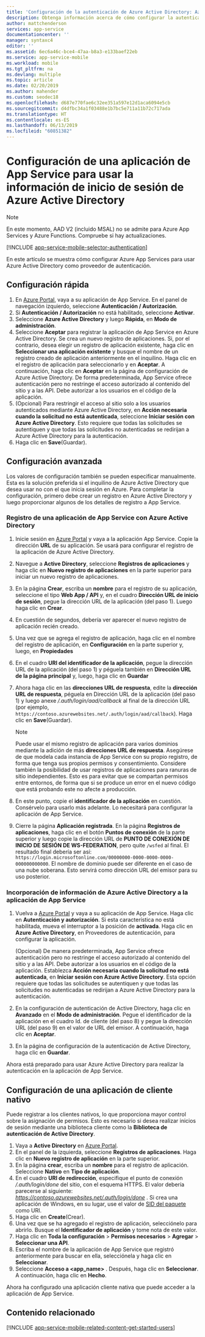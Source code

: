 ```yaml
---
title: 'Configuración de la autenticación de Azure Active Directory: Azure App Service'
description: Obtenga información acerca de cómo configurar la autenticación de Azure Active Directory para la aplicación de Servicios de aplicaciones
author: mattchenderson
services: app-service
documentationcenter: ''
manager: syntaxc4
editor: ''
ms.assetid: 6ec6a46c-bce4-47aa-b8a3-e133baef22eb
ms.service: app-service-mobile
ms.workload: mobile
ms.tgt_pltfrm: na
ms.devlang: multiple
ms.topic: article
ms.date: 02/20/2019
ms.author: mahender
ms.custom: seodec18
ms.openlocfilehash: d687e770fae6c32ee351a597e12d1aca6094e5cb
ms.sourcegitcommit: d4dfbc34a1f03488e1b7bc5e711a11b72c717ada
ms.translationtype: HT
ms.contentlocale: es-ES
ms.lasthandoff: 06/13/2019
ms.locfileid: "60851382"
---
```

# <a name="configure-your-app-service-app-to-use-azure-active-directory-sign-in"></a>Configuración de una aplicación de App Service para usar la información de inicio de sesión de Azure Active Directory

> [!NOTE]
> En este momento, AAD V2 (incluido MSAL) no se admite para Azure App Services y Azure Functions. Compruebe si hay actualizaciones.
>

[!INCLUDE [app-service-mobile-selector-authentication](../../includes/app-service-mobile-selector-authentication.md)]

En este artículo se muestra cómo configurar Azure App Services para usar Azure Active Directory como proveedor de autenticación.

## <a name="express"> </a>Configuración rápida

1. En [Azure Portal], vaya a su aplicación de App Service. En el panel de navegación izquierdo, seleccione **Autenticación / Autorización**.
2. Si **Autenticación / Autorización** no está habilitado, seleccione **Activar**.
3. Seleccione **Azure Active Directory** y luego **Rápida**, en **Modo de administración**.
4. Seleccione **Aceptar** para registrar la aplicación de App Service en Azure Active Directory. Se crea un nuevo registro de aplicaciones. Si, por el contrario, desea elegir un registro de aplicación existente, haga clic en **Seleccionar una aplicación existente** y busque el nombre de un registro creado de aplicación anteriormente en el inquilino.
   Haga clic en el registro de aplicación para seleccionarlo y en **Aceptar**. A continuación, haga clic en **Aceptar** en la página de configuración de Azure Active Directory.
   De forma predeterminada, App Service ofrece autenticación pero no restringe el acceso autorizado al contenido del sitio y a las API. Debe autorizar a los usuarios en el código de la aplicación.
5. (Opcional) Para restringir el acceso al sitio solo a los usuarios autenticados mediante Azure Active Directory, en **Acción necesaria cuando la solicitud no está autenticada**, seleccione **Iniciar sesión con Azure Active Directory**. Esto requiere que todas las solicitudes se autentiquen y que todas las solicitudes no autenticadas se redirijan a Azure Active Directory para la autenticación.
6. Haga clic en **Save**(Guardar).

## <a name="advanced"> </a>Configuración avanzada

Los valores de configuración también se pueden especificar manualmente. Esta es la solución preferida si el inquilino de Azure Active Directory que desea usar no con el que inicia sesión en Azure. Para completar la configuración, primero debe crear un registro en Azure Active Directory y luego proporcionar algunos de los detalles de registro a App Service.

### <a name="register"> </a>Registro de una aplicación de App Service con Azure Active Directory

1. Inicie sesión en [Azure Portal] y vaya a la aplicación App Service. Copie la dirección **URL** de su aplicación. Se usará para configurar el registro de la aplicación de Azure Active Directory.
2. Navegue a **Active Directory**, seleccione **Registros de aplicaciones** y haga clic en **Nuevo registro de aplicaciones** en la parte superior para iniciar un nuevo registro de aplicaciones. 
3. En la página **Crear**, escriba un **nombre** para el registro de su aplicación, seleccione el tipo **Web App / API** y, en el cuadro **Dirección URL de inicio de sesión**, pegue la dirección URL de la aplicación (del paso 1). Luego haga clic en **Crear**.
4. En cuestión de segundos, debería ver aparecer el nuevo registro de aplicación recién creado.
5. Una vez que se agrega el registro de aplicación, haga clic en el nombre del registro de aplicación, en **Configuración** en la parte superior y, luego, en **Propiedades** 
6. En el cuadro **URI del identificador de la aplicación**, pegue la dirección URL de la aplicación (del paso 1) y péguela también en **Dirección URL de la página principal** y, luego, haga clic en **Guardar**
7. Ahora haga clic en las **direcciones URL de respuesta**, edite la **dirección URL de respuesta**, péguela en Dirección URL de la aplicación (del paso 1) y luego anexe */.auth/login/aad/callback* al final de la dirección URL (por ejemplo, `https://contoso.azurewebsites.net/.auth/login/aad/callback`). Haga clic en **Save**(Guardar).

   > [!NOTE]
   > Puede usar el mismo registro de aplicación para varios dominios mediante la adición de más **direcciones URL de respuesta**. Asegúrese de que modela cada instancia de App Service con su propio registro, de forma que tenga sus propios permisos y consentimiento. Considere también la posibilidad de usar registros de aplicaciones para ranuras de sitio independientes. Esto es para evitar que se compartan permisos entre entornos, de forma que si se produce un error en el nuevo código que está probando este no afecte a producción.
    
8. En este punto, copie el **identificador de la aplicación** en cuestión. Consérvelo para usarlo más adelante. Lo necesitará para configurar la aplicación de App Service.
9. Cierre la página **Aplicación registrada**. En la página **Registros de aplicaciones**, haga clic en el botón **Puntos de conexión** de la parte superior y luego copie la dirección URL de **PUNTO DE CONEXIÓN DE INICIO DE SESIÓN DE WS-FEDERATION**, pero quite `/wsfed` al final. El resultado final debería ser así: `https://login.microsoftonline.com/00000000-0000-0000-0000-000000000000`. El nombre de dominio puede ser diferente en el caso de una nube soberana. Esto servirá como dirección URL del emisor para su uso posterior.

### <a name="secrets"> </a>Incorporación de información de Azure Active Directory a la aplicación de App Service

1. Vuelva a [Azure Portal] y vaya a su aplicación de App Service. Haga clic en **Autenticación y autorización**. Si esta característica no está habilitada, mueva el interruptor a la posición de **activada**. Haga clic en **Azure Active Directory**, en Proveedores de autenticación, para configurar la aplicación.

    (Opcional) De manera predeterminada, App Service ofrece autenticación pero no restringe el acceso autorizado al contenido del sitio y a las API. Debe autorizar a los usuarios en el código de la aplicación. Establezca **Acción necesaria cuando la solicitud no está autenticada**, en **Iniciar sesión con Azure Active Directory**. Esta opción requiere que todas las solicitudes se autentiquen y que todas las solicitudes no autenticadas se redirijan a Azure Active Directory para la autenticación.
2. En la configuración de autenticación de Active Directory, haga clic en **Avanzado** en el **Modo de administración**. Pegue el identificador de la aplicación en el cuadro Id. de cliente (del paso 8) y pegue la dirección URL (del paso 9) en el valor de URL del emisor. A continuación, haga clic en **Aceptar**.
3. En la página de configuración de la autenticación de Active Directory, haga clic en **Guardar**.

Ahora está preparado para usar Azure Active Directory para realizar la autenticación en la aplicación de App Service.

## <a name="configure-a-native-client-application"></a>Configuración de una aplicación de cliente nativo
Puede registrar a los clientes nativos, lo que proporciona mayor control sobre la asignación de permisos. Esto es necesario si desea realizar inicios de sesión mediante una biblioteca cliente como la **Biblioteca de autenticación de Active Directory**.

1. Vaya a **Active Directory** en [Azure Portal].
2. En el panel de la izquierda, seleccione **Registros de aplicaciones**. Haga clic en **Nuevo registro de aplicación** en la parte superior.
4. En la página **crear**, escriba un **nombre** para el registro de aplicación. Seleccione **Nativo** en **Tipo de aplicación**.
5. En el cuadro **URI de redirección**, especifique el punto de conexión */.auth/login/done* del sitio, con el esquema HTTPS. El valor debería parecerse al siguiente: *https://contoso.azurewebsites.net/.auth/login/done* . Si crea una aplicación de Windows, en su lugar, use el valor de [SID del paquete](../app-service-mobile/app-service-mobile-dotnet-how-to-use-client-library.md#package-sid) como URI.
5. Haga clic en **Create**(Crear).
6. Una vez que se ha agregado el registro de aplicación, selecciónelo para abrirlo. Busque el **Identificador de aplicación** y tome nota de este valor.
7. Haga clic en **Toda la configuración** > **Permisos necesarios** > **Agregar** > **Seleccionar una API**.
8. Escriba el nombre de la aplicación de App Service que registró anteriormente para buscar en ella, selecciónela y haga clic en **Seleccionar**.
9. Seleccione **Acceso a \<app_name>** . Después, haga clic en **Seleccionar**. A continuación, haga clic en **Hecho**.

Ahora ha configurado una aplicación cliente nativa que puede acceder a la aplicación de App Service.

## <a name="related-content"></a>Contenido relacionado

[!INCLUDE [app-service-mobile-related-content-get-started-users](../../includes/app-service-mobile-related-content-get-started-users.md)]

<!-- Images. -->

[0]: ./media/app-service-mobile-how-to-configure-active-directory-authentication/app-service-webapp-url.png
[1]: ./media/app-service-mobile-how-to-configure-active-directory-authentication/app-service-aad-app_registration.png
[2]: ./media/app-service-mobile-how-to-configure-active-directory-authentication/app-service-aad-app-registration-create.png
[3]: ./media/app-service-mobile-how-to-configure-active-directory-authentication/app-service-aad-app-registration-config-appidurl.png
[4]: ./media/app-service-mobile-how-to-configure-active-directory-authentication/app-service-aad-app-registration-config-replyurl.png
[5]: ./media/app-service-mobile-how-to-configure-active-directory-authentication/app-service-aad-endpoints.png
[6]: ./media/app-service-mobile-how-to-configure-active-directory-authentication/app-service-aad-endpoints-fedmetadataxml.png
[7]: ./media/app-service-mobile-how-to-configure-active-directory-authentication/app-service-webapp-auth.png
[8]: ./media/configure-authentication-provider-aad/app-service-webapp-auth-config.png



<!-- URLs. -->

[Azure Portal]: https://portal.azure.com/
[alternative method]:#advanced
